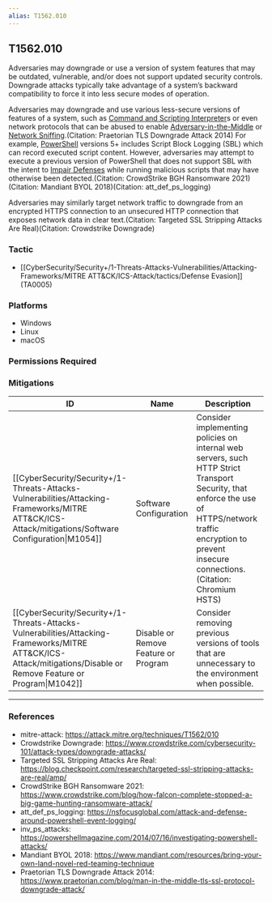 ```yaml
---
alias: T1562.010
---
```


## T1562.010

Adversaries may downgrade or use a version of system features that may be outdated, vulnerable, and/or does not support updated security controls. Downgrade attacks typically take advantage of a system’s backward compatibility to force it into less secure modes of operation. 

Adversaries may downgrade and use various less-secure versions of features of a system, such as [Command and Scripting Interpreter](https://attack.mitre.org/techniques/T1059)s or even network protocols that can be abused to enable [Adversary-in-the-Middle](https://attack.mitre.org/techniques/T1557) or [Network Sniffing](https://attack.mitre.org/techniques/T1040).(Citation: Praetorian TLS Downgrade Attack 2014) For example, [PowerShell](https://attack.mitre.org/techniques/T1059/001) versions 5+ includes Script Block Logging (SBL) which can record executed script content. However, adversaries may attempt to execute a previous version of PowerShell that does not support SBL with the intent to [Impair Defenses](https://attack.mitre.org/techniques/T1562) while running malicious scripts that may have otherwise been detected.(Citation: CrowdStrike BGH Ransomware 2021)(Citation: Mandiant BYOL 2018)(Citation: att_def_ps_logging)

Adversaries may similarly target network traffic to downgrade from an encrypted HTTPS connection to an unsecured HTTP connection that exposes network data in clear text.(Citation: Targeted SSL Stripping Attacks Are Real)(Citation: Crowdstrike Downgrade)


### Tactic
- [[CyberSecurity/Security+/1-Threats-Attacks-Vulnerabilities/Attacking-Frameworks/MITRE ATT&CK/ICS-Attack/tactics/Defense Evasion]] (TA0005)

### Platforms
- Windows
- Linux
- macOS

### Permissions Required

### Mitigations

| ID | Name | Description |
| --- | --- | --- |
| [[CyberSecurity/Security+/1-Threats-Attacks-Vulnerabilities/Attacking-Frameworks/MITRE ATT&CK/ICS-Attack/mitigations/Software Configuration\|M1054]] | Software Configuration | Consider implementing policies on internal web servers, such HTTP Strict Transport Security, that enforce the use of HTTPS/network traffic encryption to prevent insecure connections.(Citation: Chromium HSTS) |
| [[CyberSecurity/Security+/1-Threats-Attacks-Vulnerabilities/Attacking-Frameworks/MITRE ATT&CK/ICS-Attack/mitigations/Disable or Remove Feature or Program\|M1042]] | Disable or Remove Feature or Program | Consider removing previous versions of tools that are unnecessary to the environment when possible. |


---
### References

- mitre-attack: https://attack.mitre.org/techniques/T1562/010
- Crowdstrike Downgrade: https://www.crowdstrike.com/cybersecurity-101/attack-types/downgrade-attacks/
- Targeted SSL Stripping Attacks Are Real: https://blog.checkpoint.com/research/targeted-ssl-stripping-attacks-are-real/amp/
- CrowdStrike BGH Ransomware 2021: https://www.crowdstrike.com/blog/how-falcon-complete-stopped-a-big-game-hunting-ransomware-attack/
- att_def_ps_logging: https://nsfocusglobal.com/attack-and-defense-around-powershell-event-logging/
- inv_ps_attacks: https://powershellmagazine.com/2014/07/16/investigating-powershell-attacks/
- Mandiant BYOL 2018: https://www.mandiant.com/resources/bring-your-own-land-novel-red-teaming-technique
- Praetorian TLS Downgrade Attack 2014: https://www.praetorian.com/blog/man-in-the-middle-tls-ssl-protocol-downgrade-attack/
